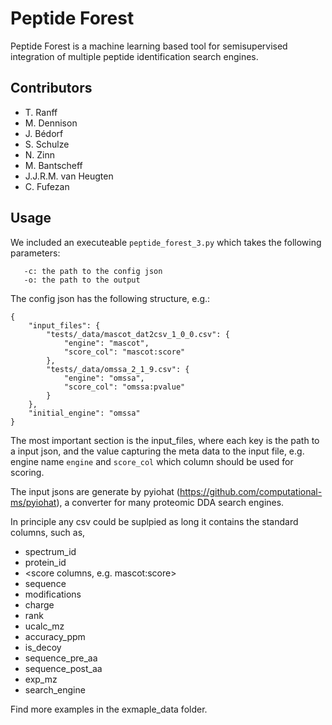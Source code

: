 Peptide Forest
=============

Peptide Forest is a machine learning based tool for semisupervised integration of multiple peptide identification search engines.


Contributors
------------

* T. Ranff
* M. Dennison
* J. Bédorf
* S. Schulze
* N. Zinn
* M. Bantscheff
* J.J.R.M. van Heugten
* C. Fufezan

Usage
-----

We included an executeable `peptide_forest_3.py` which takes the following parameters:

```
   -c: the path to the config json
   -o: the path to the output
```

The config json has the following structure, e.g.:

```
{
    "input_files": {
        "tests/_data/mascot_dat2csv_1_0_0.csv": {
            "engine": "mascot",
            "score_col": "mascot:score"
        },
        "tests/_data/omssa_2_1_9.csv": {
            "engine": "omssa",
            "score_col": "omssa:pvalue"
        }
    },
    "initial_engine": "omssa"
}
```

The most important section is the input_files, where each key is the path to a input json, and the value capturing the meta data to the input file, e.g. engine name `engine` and `score_col` which column should be used for scoring.

The input jsons are generate by pyiohat (https://github.com/computational-ms/pyiohat), a converter for many proteomic DDA search engines.

In principle any csv could be suplpied as long it contains the standard columns, such as,

  * spectrum_id
  * protein_id
  * <score columns, e.g. mascot:score>
  * sequence
  * modifications
  * charge
  * rank
  * ucalc_mz
  * accuracy_ppm
  * is_decoy
  * sequence_pre_aa
  * sequence_post_aa
  * exp_mz
  * search_engine

Find more examples in the exmaple_data folder.
